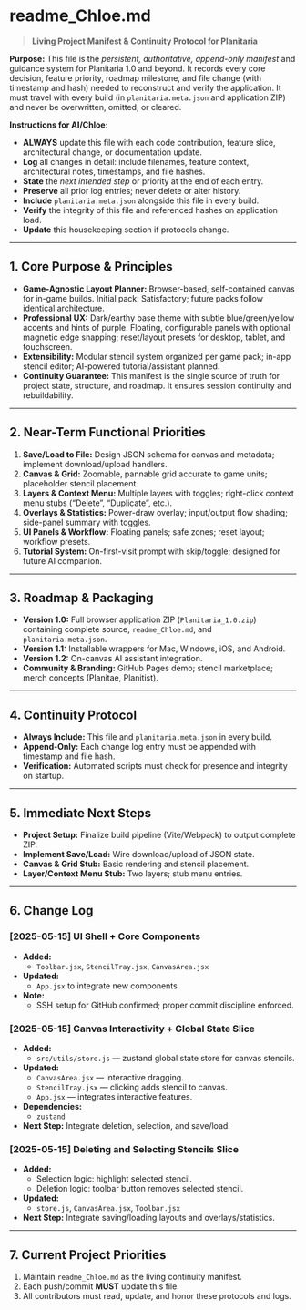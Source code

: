 # readme_Chloe.md

> **Living Project Manifest & Continuity Protocol for Planitaria**

**Purpose:** This file is the *persistent, authoritative, append-only manifest* and guidance system for Planitaria 1.0 and beyond. It records every core decision, feature priority, roadmap milestone, and file change (with timestamp and hash) needed to reconstruct and verify the application. It must travel with every build (in `planitaria.meta.json` and application ZIP) and never be overwritten, omitted, or cleared.

**Instructions for AI/Chloe:**
- **ALWAYS** update this file with each code contribution, feature slice, architectural change, or documentation update.
- **Log** all changes in detail: include filenames, feature context, architectural notes, timestamps, and file hashes.
- **State** the *next intended step* or priority at the end of each entry.
- **Preserve** all prior log entries; never delete or alter history.
- **Include** `planitaria.meta.json` alongside this file in every build.
- **Verify** the integrity of this file and referenced hashes on application load.
- **Update** this housekeeping section if protocols change.

---

## 1. Core Purpose & Principles
- **Game-Agnostic Layout Planner:** Browser-based, self-contained canvas for in-game builds. Initial pack: Satisfactory; future packs follow identical architecture.
- **Professional UX:** Dark/earthy base theme with subtle blue/green/yellow accents and hints of purple. Floating, configurable panels with optional magnetic edge snapping; reset/layout presets for desktop, tablet, and touchscreen.
- **Extensibility:** Modular stencil system organized per game pack; in-app stencil editor; AI-powered tutorial/assistant planned.
- **Continuity Guarantee:** This manifest is the single source of truth for project state, structure, and roadmap. It ensures session continuity and rebuildability.

---

## 2. Near-Term Functional Priorities
1. **Save/Load to File:** Design JSON schema for canvas and metadata; implement download/upload handlers.
2. **Canvas & Grid:** Zoomable, pannable grid accurate to game units; placeholder stencil placement.
3. **Layers & Context Menu:** Multiple layers with toggles; right-click context menu stubs (“Delete”, “Duplicate”, etc.).
4. **Overlays & Statistics:** Power-draw overlay; input/output flow shading; side-panel summary with toggles.
5. **UI Panels & Workflow:** Floating panels; safe zones; reset layout; workflow presets.
6. **Tutorial System:** On-first-visit prompt with skip/toggle; designed for future AI companion.

---

## 3. Roadmap & Packaging
- **Version 1.0:** Full browser application ZIP (`Planitaria_1.0.zip`) containing complete source, `readme_Chloe.md`, and `planitaria.meta.json`.
- **Version 1.1:** Installable wrappers for Mac, Windows, iOS, and Android.
- **Version 1.2:** On-canvas AI assistant integration.
- **Community & Branding:** GitHub Pages demo; stencil marketplace; merch concepts (Planitae, Planitist).

---

## 4. Continuity Protocol
- **Always Include:** This file and `planitaria.meta.json` in every build.
- **Append-Only:** Each change log entry must be appended with timestamp and file hash.
- **Verification:** Automated scripts must check for presence and integrity on startup.

---

## 5. Immediate Next Steps
- **Project Setup:** Finalize build pipeline (Vite/Webpack) to output complete ZIP.
- **Implement Save/Load:** Wire download/upload of JSON state.
- **Canvas & Grid Stub:** Basic rendering and stencil placement.
- **Layer/Context Menu Stub:** Two layers; stub menu entries.

---

## 6. Change Log
### [2025-05-15] UI Shell + Core Components
- **Added:**
  - `Toolbar.jsx`, `StencilTray.jsx`, `CanvasArea.jsx`
- **Updated:**
  - `App.jsx` to integrate new components
- **Note:**
  - SSH setup for GitHub confirmed; proper commit discipline enforced.

### [2025-05-15] Canvas Interactivity + Global State Slice
- **Added:**
  - `src/utils/store.js` — zustand global state store for canvas stencils.
- **Updated:**
  - `CanvasArea.jsx` — interactive dragging.
  - `StencilTray.jsx` — clicking adds stencil to canvas.
  - `App.jsx` — integrates interactive features.
- **Dependencies:**
  - `zustand`
- **Next Step:** Integrate deletion, selection, and save/load.

### [2025-05-15] Deleting and Selecting Stencils Slice
- **Added:**
  - Selection logic: highlight selected stencil.
  - Deletion logic: toolbar button removes selected stencil.
- **Updated:**
  - `store.js`, `CanvasArea.jsx`, `Toolbar.jsx`
- **Next Step:** Integrate saving/loading layouts and overlays/statistics.

---

## 7. Current Project Priorities
1. Maintain `readme_Chloe.md` as the living continuity manifest.
2. Each push/commit **MUST** update this file.
3. All contributors must read, update, and honor these protocols and logs.

